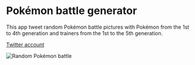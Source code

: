 # Pokémon battle generator

This app tweet random Pokémon battle pictures with Pokémon from the 1st to 4th generation and trainers from the 1st to the 5th generation.

[Twitter account](https://twitter.com/GreenIcosahedr1)

![Random Pokémon battle](https://pbs.twimg.com/media/Eg-bcUHWsAYxl0h?format=png&name=small "Random Pokémon battle")

